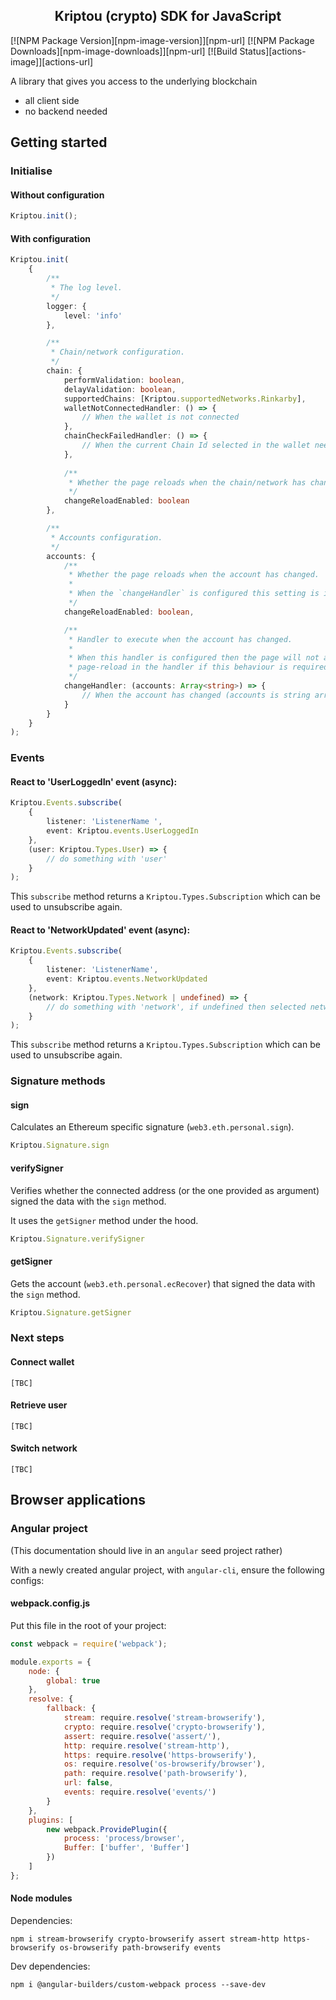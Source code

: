 <h2 align="center">Kriptou (crypto) SDK for JavaScript</h2>

[![NPM Package Version][npm-image-version]][npm-url] [![NPM Package Downloads][npm-image-downloads]][npm-url] [![Build Status][actions-image]][actions-url]

A library that gives you access to the underlying blockchain

- all client side
- no backend needed</li>

## Getting started

### Initialise

#### Without configuration

```typescript
Kriptou.init();
```

#### With configuration

```typescript
Kriptou.init(
    {
        /**
         * The log level.
         */
        logger: {
            level: 'info'
        },

        /**
         * Chain/network configuration.
         */
        chain: {
            performValidation: boolean,
            delayValidation: boolean,
            supportedChains: [Kriptou.supportedNetworks.Rinkarby],
            walletNotConnectedHandler: () => {
                // When the wallet is not connected 
            },
            chainCheckFailedHandler: () => {
                // When the current Chain Id selected in the wallet needs to be changed
            },
            
            /**
             * Whether the page reloads when the chain/network has changed.
             */
            changeReloadEnabled: boolean
        },

        /**
         * Accounts configuration.
         */
        accounts: {
            /**
             * Whether the page reloads when the account has changed.
             *
             * When the `changeHandler` is configured this setting is ignored and the page reload will not execute.
             */
            changeReloadEnabled: boolean,

            /**
             * Handler to execute when the account has changed.
             *
             * When this handler is configured then the page will not auto reload, the developer will have to implement the
             * page-reload in the handler if this behaviour is required.
             */
            changeHandler: (accounts: Array<string>) => {
                // When the account has changed (accounts is string array of connected wallet addresses)
            }
        }
    }
);
```

### Events

#### React to 'UserLoggedIn' event (async):

```typescript
Kriptou.Events.subscribe(
    {
        listener: 'ListenerName ',
        event: Kriptou.events.UserLoggedIn
    },
    (user: Kriptou.Types.User) => {
        // do something with 'user'
    }
);
```

This `subscribe` method returns a `Kriptou.Types.Subscription` which can be used to unsubscribe again.

#### React to 'NetworkUpdated' event (async):

```typescript
Kriptou.Events.subscribe(
    {
        listener: 'ListenerName',
        event: Kriptou.events.NetworkUpdated
    },
    (network: Kriptou.Types.Network | undefined) => {
        // do something with 'network', if undefined then selected network not supported
    }
);
```

This `subscribe` method returns a `Kriptou.Types.Subscription` which can be used to unsubscribe again.

### Signature methods

#### sign

Calculates an Ethereum specific signature (`web3.eth.personal.sign`).

```typescript
Kriptou.Signature.sign
```

#### verifySigner

Verifies whether the connected address (or the one provided as argument) signed the data with the `sign` method.

It uses the `getSigner` method under the hood.

```typescript
Kriptou.Signature.verifySigner
```

#### getSigner

Gets the account (`web3.eth.personal.ecRecover`) that signed the data with the `sign` method.

```typescript
Kriptou.Signature.getSigner
```

### Next steps

#### Connect wallet

```
[TBC]
```

#### Retrieve user

```
[TBC]
```

#### Switch network

```
[TBC]
```

## Browser applications

### Angular project

(This documentation should live in an `angular` seed project rather)

With a newly created angular project, with `angular-cli`, ensure the following configs:

#### webpack.config.js

Put this file in the root of your project:

```javascript
const webpack = require('webpack');

module.exports = {
    node: {
        global: true
    },
    resolve: {
        fallback: {
            stream: require.resolve('stream-browserify'),
            crypto: require.resolve('crypto-browserify'),
            assert: require.resolve('assert/'),
            http: require.resolve('stream-http'),
            https: require.resolve('https-browserify'),
            os: require.resolve('os-browserify/browser'),
            path: require.resolve('path-browserify'),
            url: false,
            events: require.resolve('events/')
        }
    },
    plugins: [
        new webpack.ProvidePlugin({
            process: 'process/browser',
            Buffer: ['buffer', 'Buffer']
        })
    ]
};
```

#### Node modules

Dependencies:

```
npm i stream-browserify crypto-browserify assert stream-http https-browserify os-browserify path-browserify events
```

Dev dependencies:

```
npm i @angular-builders/custom-webpack process --save-dev
```

